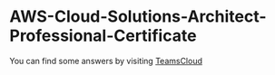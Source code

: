 # AWS-Cloud-Solutions-Architect-Professional-Certificate
You can find some answers by visiting <a href="https://teamscloud.blogspot.com/">TeamsCloud</a>
